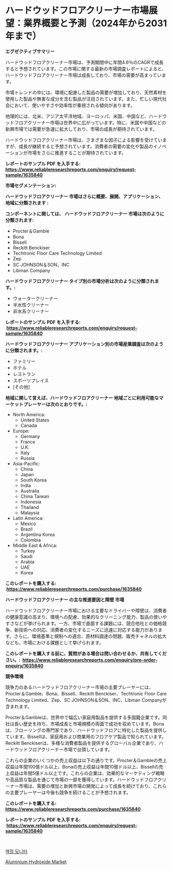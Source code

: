 <p><h1>ハードウッドフロアクリーナー市場展望：業界概要と予測（2024年から2031年まで）</h1></p><p><strong>エグゼクティブサマリー</strong></p>
<p><p>ハードウッドフロアクリーナー市場は、予測期間中に年間4.6％のCAGRで成長すると予想されています。この市場に関する最新の市場調査レポートによると、ハードウッドフロアクリーナー市場は成長しており、市場の需要が高まっています。</p><p>市場トレンドの中には、環境に配慮した製品の需要が増加しており、天然素材を使用した製品や無害な成分を含む製品が注目されています。また、忙しい現代社会において、使いやすさや効率性が重視される傾向があります。</p><p>地理的には、北米、アジア太平洋地域、ヨーロッパ、米国、中国など、ハードウッドフロアクリーナー市場は世界中に広がっています。特に、米国や中国などの新興市場では需要が急速に拡大しており、市場の成長が期待されています。</p><p>ハードウッドフロアクリーナー市場は、さまざまな因子による影響を受けていますが、成長が継続すると予想されています。消費者の需要の変化や製品のイノベーションが市場をさらに推進することが期待されています。</p></p>
<p><strong>レポートのサンプル PDF を入手する: <a href="https://www.reliableresearchreports.com/enquiry/request-sample/1635840">https://www.reliableresearchreports.com/enquiry/request-sample/1635840</a></strong></p>
<p><strong>市場セグメンテーション:</strong></p>
<p><strong> ハードウッドフロアクリーナー 市場はさらに概要、展開、アプリケーション、地域に分類されます :</strong></p>
<p><strong>コンポーネントに関しては、 ハードウッドフロアクリーナー 市場は次のように分類されます: &nbsp;</strong></p>
<p><ul><li>Procter＆Gamble</li><li>Bona</li><li>Bissell</li><li>Reckitt Benckiser</li><li>Techtronic Floor Care Technology Limited</li><li>Zep</li><li>SC JOHNSON＆SON，INC</li><li>Libman Company</li></ul></p>
<p><strong> ハードウッドフロアクリーナー タイプ別の市場分析は次のように分類されます。:</strong></p>
<p><ul><li>ウォータークリーナー</li><li>半水性クリーナー</li><li>非水系クリーナー</li></ul></p>
<p><strong>レポートのサンプル PDF を入手する: &nbsp;<a href="https://www.reliableresearchreports.com/enquiry/request-sample/1635840">https://www.reliableresearchreports.com/enquiry/request-sample/1635840</a></strong></p>
<p><strong> ハードウッドフロアクリーナー アプリケーション別の市場産業調査は次のように分類されます。:</strong></p>
<p><ul><li>ファミリー</li><li>ホテル</li><li>レストラン</li><li>スポーツプレイス</li><li>[その他]</li></ul></p>
<p><strong>地域に関して言えば、ハードウッドフロアクリーナー 地域ごとに利用可能なマーケットプレーヤーは次のとおりです。:</strong></p>
<p><ul>
    <li>
        North America:
        <ul>
            <li>United States</li>
            <li>Canada</li>
        </ul>
    </li>
    <li>
        Europe:
        <ul>
            <li>Germany</li>
            <li>France</li>
            <li>U.K.</li>
            <li>Italy</li>
            <li>Russia</li>
        </ul>
    </li>
    <li>
        Asia-Pacific:
        <ul>
            <li>China</li>
            <li>Japan</li>
            <li>South Korea</li>
            <li>India</li>
            <li>Australia</li>
            <li>China Taiwan</li>
            <li>Indonesia</li>
            <li>Thailand</li>
            <li>Malaysia</li>
        </ul>
    </li>
    <li>
        Latin America:
        <ul>
            <li>Mexico</li>
            <li>Brazil</li>
            <li>Argentina Korea</li>
            <li>Colombia</li>
        </ul>
    </li>
    <li>
        Middle East & Africa:
        <ul>
            <li>Turkey</li>
            <li>Saudi</li>
            <li>Arabia</li>
            <li>UAE</li>
            <li>Korea</li>
        </ul>
    </li>
    </ul></p>
<p><strong>このレポートを購入する: &nbsp;<a href="https://www.reliableresearchreports.com/purchase/1635840">https://www.reliableresearchreports.com/purchase/1635840</a></strong></p>
<p><strong>ハードウッドフロアクリーナー の主な推進要因と障壁 市場</strong></p>
<p><p>ハードウッドフロアクリーナー市場における主要なドライバーや障壁は、消費者の健康意識の高まり、環境への配慮、効果的なクリーニング能力、製品の使いやすさなどが挙げられます。一方、市場で直面する課題には、競合他社との価格競争、新技術への対応、消費者の変化するニーズに迅速に対応する能力があります。さらに、環境基準と規制への適合、原材料調達の問題、販売チャネルの拡大なども、市場における課題として挙げられます。</p></p>
<p><strong>このレポートを購入する前に、質問がある場合は問い合わせるか、共有してください。:&nbsp; <a href="https://www.reliableresearchreports.com/enquiry/pre-order-enquiry/1635840">https://www.reliableresearchreports.com/enquiry/pre-order-enquiry/1635840</a></strong></p>
<p><strong>競争環境</strong></p>
<p><p>競争力のあるハードウッドフロアクリーナー市場の主要プレーヤーには、Procter＆Gamble、Bona、Bissell、Reckitt Benckiser、Techtronic Floor Care Technology Limited、Zep、SC JOHNSON＆SON、INC、Libman Companyが含まれます。</p><p>Procter＆Gambleは、世界中で幅広い家庭用製品を提供する多国籍企業です。同社は長い歴史を持ち、市場成長と市場規模の両面で成功を収めています。Bonaは、フローリングの専門家であり、ハードウッドフロアに特化した製品を提供しています。Bissellは、家庭用および商業用のフロアケア製品で知られています。Reckitt Benckiserは、多様な消費者製品を提供するグローバル企業であり、ハードウッドフロアクリーナー市場で台頭しています。</p><p>これらの企業のいくつかの売上収益は以下の通りです。Procter＆Gambleの売上収益は年間100億ドル以上、Bonaの売上収益は年間10億ドル以上、Bissellの売上収益は年間5億ドル以上です。これらの企業は、効果的なマーケティング戦略や高品質な製品を通じて市場の一部を獲得しています。ハードウッドフロアクリーナー市場は、需要の増加と新興市場の開発によって成長を続けており、これらの主要プレーヤーは今後も競争を続けることが予想されます。</p></p>
<p><strong>このレポートを購入する: &nbsp; <a href="https://www.reliableresearchreports.com/purchase/1635840">https://www.reliableresearchreports.com/purchase/1635840</a></strong></p>
<p><strong>レポートのサンプル PDF を入手する: &nbsp;<a href="https://www.reliableresearchreports.com/enquiry/request-sample/1635840">https://www.reliableresearchreports.com/enquiry/request-sample/1635840</a></strong><strong></strong></p>
<p>&nbsp;</p>
<p><p><a href="https://github.com/vs10l4sfg5c/Market-Research-Report-List-1/blob/main/34981566572.md">액정 모니터</a></p><p><a href="https://nifty-kite-d51.notion.site/Aluminium-Hydroxide-Market-Provides-a-Comprehensive-Analysis-Including-a-Macro-Overview-of-the-Marke-704641970a9d4c0b8fc664dfae3df44d">Aluminium Hydroxide Market</a></p></p>